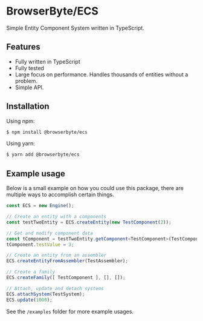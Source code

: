 # BrowserByte/ECS

Simple Entity Component System written in TypeScript.

## Features

- Fully written in TypeScript
- Fully tested 
- Large focus on performance. Handles thousands of entities without a problem.
- Simple API.

## Installation

Using npm:

```bash
$ npm install @browserbyte/ecs
```

Using yarn:

```bash
$ yarn add @browserbyte/ecs
```

## Example usage

Below is a small example on how you could use this package, there are multiple ways to accomplish certain things.

```typescript
const ECS = new Engine();

// Create an entity with a components
const testTwoEntity = ECS.createEntity(new TestComponent(2));

// Get and modify component data
const tComponent = testTwoEntity.getComponent<TestComponent>(TestComponent);
tComponent.testValue = 3;

// Create an entity from an assembler
ECS.createEntityFromAssembler(TestAssembler);

// Create a family
ECS.createFamily([ TestComponent ], [], []);

// Attach, update and detach systems
ECS.attachSystem(TestSystem);
ECS.update(1000);
```

See the ``/examples`` folder for more example usages.